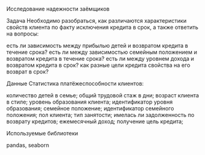 Исследование надежности заёмщиков

Задача
Необходимо разобраться, как различаются характеристики свойств клиента по факту исключения кредита в срок, а также ответить на вопросы:

есть ли зависимость между прибылью детей и возвратом кредита в течение срока?
есть ли между зависимостью семейным положением и возвратом кредита в течение срока?
есть ли между уровнем дохода и возвратом кредита в срок?
как разные цели кредита свойства на его возврат в срок?

Данные
Статистика платёжеспособности клиентов:

количество детей в семье;
общий трудовой стаж в дни;
возраст клиента в стиле;
уровень образования клиента;
идентификатор уровня образования;
семейное положение;
идентификатор семейного положения;
пол клиента;
тип занятости;
имелась ли задолженность по возврату кредитов;
ежемесячный доход;
получение цель кредита;

Используемые библиотеки

pandas, seaborn 
